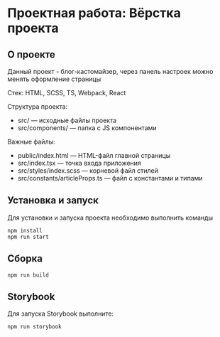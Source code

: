 # Проектная работа: Вёрстка проекта

## О проекте
Данный проект - блог-кастомайзер, через панель настроек можно менять оформление страницы

Стек: HTML, SCSS, TS, Webpack, React

Структура проекта:
- src/ — исходные файлы проекта
- src/components/ — папка с JS компонентами

Важные файлы:
- public/index.html — HTML-файл главной страницы
- src/index.tsx — точка входа приложения
- src/styles/index.scss — корневой файл стилей
- src/constants/articleProps.ts — файл с константами и типами


## Установка и запуск
Для установки и запуска проекта необходимо выполнить команды

```
npm install
npm run start
```

## Сборка

```
npm run build
```

## Storybook
Для запуска Storybook выполните:

```
npm run storybook
```